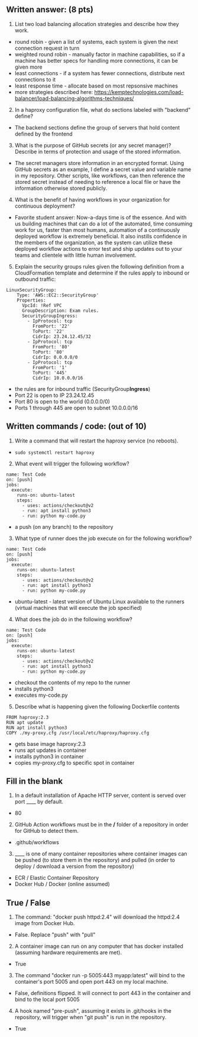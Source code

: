 ## Written answer: (8 pts)

1. List two load balancing allocation strategies and describe how they work.
  - round robin - given a list of systems, each system is given the next connection request in turn
  - weighted round robin - manually factor in machine capabilities, so if a machine has better specs for handling more connections, it can be given more
  - least connections - if a system has fewer connections, distribute next connections to it
  - least response time - allocate based on most repsonsive machines
  - more strategies described here: https://kemptechnologies.com/load-balancer/load-balancing-algorithms-techniques/

2. In a haproxy configuration file, what do sections labeled with "backend" define?
  - The backend sections define the group of servers that hold content defined by the frontend

3. What is the purpose of GitHub secrets (or any secret manager)?  Describe in terms of protection and usage of the stored information.
  - The secret managers store information in an encrypted format.  Using GitHub secrets as an example, I define a secret value and variable name in my repository.  Other scripts, like workflows, can then reference the stored secret instead of needing to reference a local file or have the information otherwise stored publicly.

4. What is the benefit of having workflows in your organization for continuous deployment?
  - Favorite student answer: Now-a-days time is of the essence. And with us building machines that can do a lot of the automated, time consuming work for us, faster than most humans, automation of a continuously deployed workflow is extremely beneficial. It also instills confidence in the members of the organization, as the system can utilize these deployed workflow actions to error test and ship updates out to your teams and clientele with little human involvement.

5. Explain the security groups rules given the following definition from a CloudFormation template and determine if the rules apply to inbound or outbound traffic:
```
LinuxSecurityGroup:
    Type: 'AWS::EC2::SecurityGroup'
    Properties:
      VpcId: !Ref VPC
      GroupDescription: Exam rules.
      SecurityGroupIngress:
        - IpProtocol: tcp
          FromPort: '22'
          ToPort: '22'
          CidrIp: 23.24.12.45/32
        - IpProtocol: tcp
          FromPort: '80'
          ToPort: '80'
          CidrIp: 0.0.0.0/0
        - IpProtocol: tcp
          FromPort: '1'
          ToPort: '445'
          CidrIp: 10.0.0.0/16
```
  - the rules are for inbound traffic (SecurityGroup**Ingress**)
  - Port 22 is open to IP 23.24.12.45
  - Port 80 is open to the world (0.0.0.0/0)
  - Ports 1 through 445 are open to subnet 10.0.0.0/16

## Written commands / code: (out of 10)

1. Write a command that will restart the haproxy service (no reboots).
  - `sudo systemctl restart haproxy`

2. What event will trigger the following workflow?
```
name: Test Code
on: [push]
jobs:
  execute:
    runs-on: ubuntu-latest
    steps:
      - uses: actions/checkout@v2
      - run: apt install python3
      - run: python my-code.py
```
  - a push (on any branch) to the repository

3. What type of runner does the job execute on for the following workflow?
```
name: Test Code
on: [push]
jobs:
  execute:
    runs-on: ubuntu-latest
    steps:
      - uses: actions/checkout@v2
      - run: apt install python3
      - run: python my-code.py
```
  - ubuntu-latest - latest version of Ubuntu Linux available to the runners (virtual machines that will execute the job specified)

4. What does the job do in the following workflow?
```
name: Test Code
on: [push]
jobs:
  execute:
    runs-on: ubuntu-latest
    steps:
      - uses: actions/checkout@v2
      - run: apt install python3
      - run: python my-code.py
```
  - checkout the contents of my repo to the runner
  - installs python3
  - executes my-code.py
    

5. Describe what is happening given the following Dockerfile contents
```
FROM haproxy:2.3
RUN apt update
RUN apt install python3
COPY ./my-proxy.cfg /usr/local/etc/haproxy/haproxy.cfg
```
  - gets base image haproxy:2.3
  - runs apt updates in container
  - installs python3 in container
  - copies my-proxy.cfg to specific spot in container

## Fill in the blank

1. In a default installation of Apache HTTP server, content is served over port ____ by default.
  - 80

2. GitHub Action workflows must be in the ____/____ folder of a repository in order for GitHub to detect them.
  - .github/workflows

3. ____ is one of many container repositories where container images can be pushed (to store them in the repository) and pulled (in order to deploy / download a version from the repository)
  - ECR / Elastic Container Repository
  - Docker Hub / Docker (online assumed)

## True / False

1. The command: "docker push httpd:2.4" will download the httpd:2.4 image from Docker Hub.
  - False.  Replace "push" with "pull"

2. A container image can run on any computer that has docker installed (assuming hardware requirements are met).
  - True

3. The command "docker run -p 5005:443 myapp:latest" will bind to the container's port 5005 and open port 443 on my local machine.
  - False, definitions flipped.  It will connect to port 443 in the container and bind to the local port 5005

4. A hook named "pre-push", assuming it exists in .git/hooks in the repository, will trigger when "git push" is run in the repository.
  - True